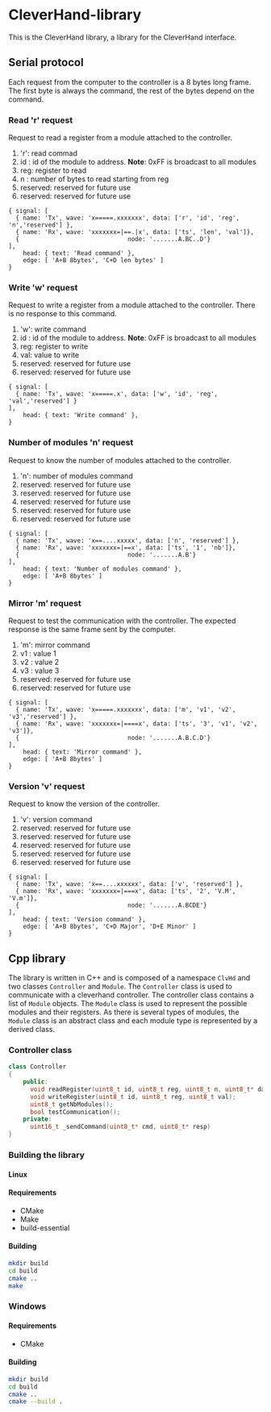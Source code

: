 # CleverHand-library
This is the CleverHand library, a library for the CleverHand interface.


## Serial protocol
Each request from the computer to the controller is a 8 bytes long frame. The first byte is always the command, the rest of the bytes depend on the command. 

### Read 'r' request
Request to read a register from a module attached to the controller. 
1. 'r': read commad
2. id : id of the module to address. **Note**: 0xFF is broadcast to all modules
3. reg: register to read
4. n  : number of bytes to read starting from reg
5. reserved: reserved for future use
6. reserved: reserved for future use
```wavedrom
{ signal: [
  { name: 'Tx', wave: 'x=====.xxxxxxx', data: ['r', 'id', 'reg', 'n','reserved'] },
  { name: 'Rx', wave: 'xxxxxxx=|==.|x', data: ['ts', 'len', 'val']},
  {                              node: '.......A.BC..D'}
],
    head: { text: 'Read command' },
    edge: [ 'A+B 8bytes', 'C+D len bytes' ]
}
```

### Write 'w' request
Request to write a register from a module attached to the controller. There is no response to this command.
1. 'w': write command
2. id : id of the module to address. **Note**: 0xFF is broadcast to all modules
3. reg: register to write
4. val: value to write
5. reserved: reserved for future use
6. reserved: reserved for future use
```wavedrom
{ signal: [
  { name: 'Tx', wave: 'x=====.x', data: ['w', 'id', 'reg', 'val','reserved'] }
],
    head: { text: 'Write command' },
}
```

### Number of modules 'n' request
Request to know the number of modules attached to the controller.
1. 'n': number of modules command
2. reserved: reserved for future use
3. reserved: reserved for future use
4. reserved: reserved for future use
5. reserved: reserved for future use
6. reserved: reserved for future use
```wavedrom
{ signal: [
  { name: 'Tx', wave: 'x==....xxxxx', data: ['n', 'reserved'] },
  { name: 'Rx', wave: 'xxxxxxx=|==x', data: ['ts', '1', 'nb']},
  {                              node: '.......A.B'}
],
    head: { text: 'Number of modules command' },
    edge: [ 'A+B 8bytes' ]
}
```

### Mirror 'm' request
Request to test the communication with the controller. The expected response is the same frame sent by the computer.
1. 'm': mirror command
2. v1 : value 1
3. v2 : value 2
4. v3 : value 3
5. reserved: reserved for future use
6. reserved: reserved for future use
```wavedrom
{ signal: [
  { name: 'Tx', wave: 'x=====.xxxxxxx', data: ['m', 'v1', 'v2', 'v3','reserved'] },
  { name: 'Rx', wave: 'xxxxxxx=|====x', data: ['ts', '3', 'v1', 'v2', 'v3']},
  {                              node: '.......A.B.C.D'}
],
    head: { text: 'Mirror command' },
    edge: [ 'A+B 8bytes' ]
}
```

### Version 'v' request
Request to know the version of the controller.
1. 'v': version command
2. reserved: reserved for future use
3. reserved: reserved for future use
4. reserved: reserved for future use
5. reserved: reserved for future use
6. reserved: reserved for future use
```wavedrom
{ signal: [
  { name: 'Tx', wave: 'x==....xxxxxx', data: ['v', 'reserved'] },
  { name: 'Rx', wave: 'xxxxxxx=|===x', data: ['ts', '2', 'V.M', 'V.m']},
  {                              node: '.......A.BCDE'}
],
    head: { text: 'Version command' },
    edge: [ 'A+B 8bytes', 'C+D Major', 'D+E Minor' ]
}
```

## Cpp library
The library is written in C++ and is composed of a namespace `ClvHd` and two classes `Controller` and `Module`. The `Controller` class is used to communicate with a cleverhand controller. The controller class contains a list of `Module` objects. The `Module` class is used to represent the possible modules and their registers. As there is several types of modules, the `Module` class is an abstract class and each module type is represented by a derived class.

### Controller class
```cpp
class Controller 
{
    public:
      void readRegister(uint8_t id, uint8_t reg, uint8_t n, uint8_t* data);
      void writeRegister(uint8_t id, uint8_t reg, uint8_t val);
      uint8_t getNbModules();
      bool testCommunication();
    private:
      uint16_t _sendCommand(uint8_t* cmd, uint8_t* resp) 
}
```

### Building the library
#### Linux
#### Requirements
- CMake
- Make
- build-essential

#### Building
```bash
mkdir build
cd build
cmake ..
make
```

### Windows
#### Requirements
- CMake

#### Building     
```bash
mkdir build
cd build
cmake ..
cmake --build .
```
